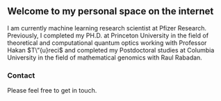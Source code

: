 ## Welcome to my personal space on the internet

I am currently machine learning research scientist at Pfizer Research. Previously, I completed my PH.D. at Princeton University in the field of theoretical
and computational quantum optics working with Professor Hakan $T\”{u}reci$ and completed my Postdoctoral studies at Columbia University in the field of mathematical genomics with
Raul Rabadan.

### Contact
Please feel free to get in touch. 
